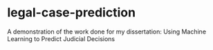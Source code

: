 # legal-case-prediction
A demonstration of the work done for my dissertation: Using Machine Learning to Predict Judicial Decisions
